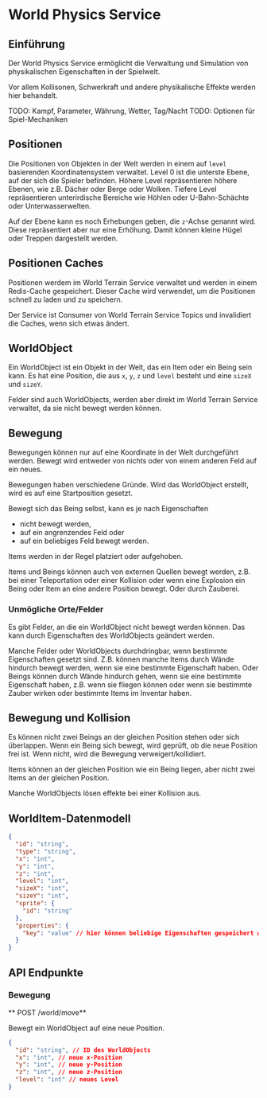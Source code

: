 
# World Physics Service

## Einführung

Der World Physics Service ermöglicht die Verwaltung
und Simulation von physikalischen Eigenschaften in
der Spielwelt. 

Vor allem Kollisonen, Schwerkraft und andere
physikalische Effekte werden hier behandelt.

TODO: Kampf, Parameter, Währung, Wetter, Tag/Nacht
TODO: Optionen für Spiel-Mechaniken

## Positionen

Die Positionen von Objekten in der Welt werden
in einem auf `level` basierenden Koordinatensystem
verwaltet. Level 0 ist die unterste Ebene, auf der
sich die Spieler befinden. Höhere Level repräsentieren
höhere Ebenen, wie z.B. Dächer oder Berge oder Wolken.
Tiefere Level repräsentieren unterirdische Bereiche
wie Höhlen oder U-Bahn-Schächte oder Unterwasserwelten.

Auf der Ebene kann es noch Erhebungen geben, die `z`-Achse
genannt wird. Diese repräsentiert aber nur eine Erhöhung. Damit können
kleine Hügel oder Treppen dargestellt werden.

## Positionen Caches

Positionen werdem im World Terrain Service verwaltet und
werden in einem Redis-Cache gespeichert. Dieser Cache
wird verwendet, um die Positionen schnell zu laden und
zu speichern.

Der Service ist Consumer von World Terrain Service Topics
und invalidiert die Caches, wenn sich etwas ändert.

## WorldObject

Ein WorldObject ist ein Objekt in der Welt, das ein Item oder ein Being sein kann.
Es hat eine Position, die aus `x`, `y`, `z` und `level` besteht und eine `sizeX` und `sizeY`.

Felder sind auch WorldObjects, werden aber direkt im World Terrain Service verwaltet, da sie
nicht bewegt werden können.

## Bewegung

Bewegungen können nur auf eine Koordinate in der Welt
durchgeführt werden. Bewegt wird entweder von nichts
oder von einem anderen Feld auf ein neues.

Bewegungen haben verschiedene Gründe. Wird das WorldObject
erstellt, wird es auf eine Startposition gesetzt.

Bewegt sich das Being selbst, kann es je nach Eigenschaften
* nicht bewegt werden, 
* auf ein angrenzendes Feld oder 
* auf ein beliebiges Feld bewegt werden.

Items werden in der Regel platziert oder aufgehoben.

Items und Beings können auch von externen Quellen
bewegt werden, z.B. bei einer Teleportation oder einer Kollision oder
wenn eine Explosion ein Being oder Item an eine andere Position
bewegt. Oder durch Zauberei.

### Unmögliche Orte/Felder

Es gibt Felder, an die ein WorldObject nicht bewegt
werden können. Das kann durch Eigenschaften des WorldObjects
geändert werden.

Manche Felder oder WorldObjects durchdringbar, wenn bestimmte
Eigenschaften gesetzt sind. Z.B. können manche Items
durch Wände hindurch bewegt werden, wenn sie
eine bestimmte Eigenschaft haben. Oder Beings können
durch Wände hindurch gehen, wenn sie eine bestimmte
Eigenschaft haben, z.B. wenn sie fliegen können oder
wenn sie bestimmte Zauber wirken oder bestimmte
Items im Inventar haben.

## Bewegung und Kollision

Es können nicht zwei Beings an der gleichen Position
stehen oder sich überlappen. Wenn ein Being sich bewegt, wird geprüft,
ob die neue Position frei ist. Wenn nicht, wird die
Bewegung verweigert/kollidiert.

Items können an der gleichen Position wie ein Being
liegen, aber nicht zwei Items an der gleichen Position.

Manche WorldObjects lösen effekte bei einer Kollision aus.

## WorldItem-Datenmodell

```json
{
  "id": "string",
  "type": "string",
  "x": "int",
  "y": "int",
  "z": "int",
  "level": "int",
  "sizeX": "int",
  "sizeY": "int",
  "sprite": {
    "id": "string"
  },
  "properties": {
    "key": "value" // hier können beliebige Eigenschaften gespeichert werden
  }
}
```

## API Endpunkte

### Bewegung 

** POST /world/move**

Bewegt ein WorldObject auf eine neue Position.

```json
{
  "id": "string", // ID des WorldObjects
  "x": "int", // neue x-Position
  "y": "int", // neue y-Position
  "z": "int", // neue z-Position
  "level": "int" // neues Level
}
```

